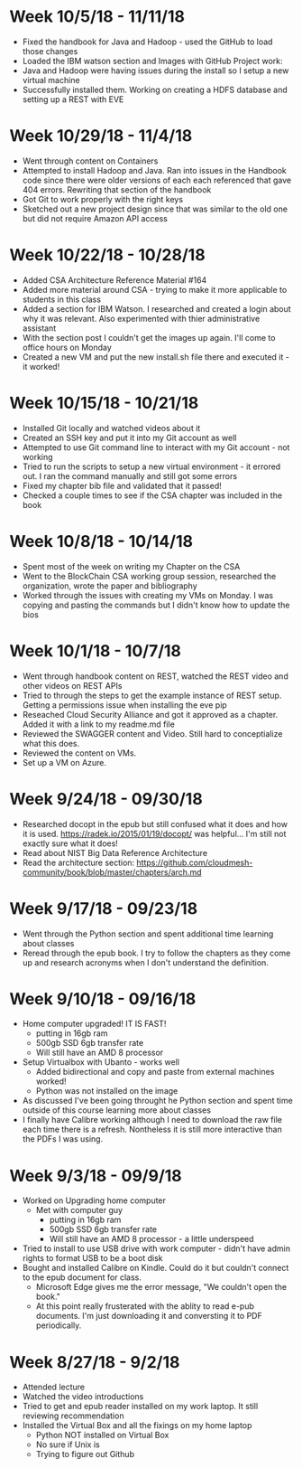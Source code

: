 # Week 10/5/18 - 11/11/18
* Fixed the handbook for Java and Hadoop - used the GitHub to load those changes
* Loaded the IBM watson section and Images with GitHub
Project work: 
* Java and Hadoop were having issues during the install so I setup a new virtual machine
* Successfully installed them.  Working on creating a HDFS database and setting up a REST with EVE

# Week 10/29/18 - 11/4/18
* Went through content on Containers
* Attempted to install Hadoop and Java.  Ran into issues in the Handbook code since there were older versions of each each referenced that gave 404 errors.  Rewriting that section of the handbook
* Got Git to work properly with the right keys
* Sketched out a new project design since that was similar to the old one but did not require Amazon API access

# Week 10/22/18 - 10/28/18
* Added CSA Architecture Reference Material #164
* Added more material around CSA - trying to make it more applicable to students in this class
* Added a section for IBM Watson.  I researched and created a login about why it was relevant.  Also experimented with thier administrative assistant
* With the section post I couldn't get the images up again.  I'll come to office hours on Monday 
* Created a new VM and put the new install.sh file there and executed it - it worked!

# Week 10/15/18 - 10/21/18
* Installed Git locally and watched videos about it
* Created an SSH key and put it into my Git account as well
* Attempted to use Git command line to interact with my Git account - not working
* Tried to run the scripts to setup a new virtual environment - it errored out.  I ran the command manually and still got some errors
* Fixed my chapter bib file and validated that it passed!
* Checked a couple times to see if the CSA chapter was included in the book

# Week 10/8/18 - 10/14/18
* Spent most of the week on writing my Chapter on the CSA
* Went to the BlockChain CSA working group session, researched the organization, wrote the paper and bibliography
* Worked through the issues with creating my VMs on Monday.  I was copying and pasting the commands but I didn't know how to update the bios

# Week 10/1/18 - 10/7/18
* Went through handbook content on REST, watched the REST video and other videos on REST APIs
* Tried to through the steps to get the example instance of REST setup. Getting a permissions issue when installing the eve pip
* Reseached Cloud Security Alliance and got it approved as a chapter.  Added it with a link to my readme.md file
* Reviewed the SWAGGER content and Video. Still hard to conceptialize what this does.
* Reviewed the content on VMs.
* Set up a VM on Azure.

# Week 9/24/18 - 09/30/18
* Researched docopt in the epub but still confused what it does and how it is used.  https://radek.io/2015/01/19/docopt/ was helpful...  I'm still not exactly sure what it does!
* Read about NIST Big Data Reference Architecture
* Read the architecture section: https://github.com/cloudmesh-community/book/blob/master/chapters/arch.md

# Week 9/17/18 - 09/23/18
* Went through the Python section and spent additional time learning  about classes
* Reread through the epub book.  I try to follow the chapters as they come up and research acronyms when I don't understand the definition.

# Week 9/10/18 - 09/16/18
* Home computer upgraded! IT IS FAST!
    * putting in 16gb ram
    * 500gb SSD 6gb transfer rate
    * Will still have an AMD 8 processor
* Setup Virtualbox with Ubanto - works well
    * Added bidirectional and copy and paste from external machines worked!
    * Python was not installed on the image
* As discussed I've been going throught he Python section and spent time outside of this course learning more about classes
* I finally have Calibre working although I need to download the raw file each time there is a refresh.  Nontheless it is still more interactive than the PDFs I was using.

# Week 9/3/18 - 09/9/18
* Worked on Upgrading home computer
  * Met with computer guy
    * putting in 16gb ram
    * 500gb SSD 6gb transfer rate
    * Will still have an AMD 8 processor - a little underspeed
* Tried to install to use USB drive with work computer - didn't have admin rights to format USB to be a boot disk
* Bought and installed Calibre on Kindle.  Could do it but couldn't connect to the epub document for class.
  * Microsoft Edge gives me the error message, "We couldn't open the book."
  * At this point really frusterated with the ablity to read e-pub documents.  I'm just downloading it and conversting it to PDF periodically. 
  

# Week 8/27/18 - 9/2/18

* Attended lecture
* Watched the video introductions
* Tried to get and epub reader installed on my work laptop.  It still reviewing recommendation
* Installed the Virtual Box and all the fixings on my home laptop
  * Python NOT installed on Virtual Box
  * No sure if Unix is
  * Trying to figure out Github

